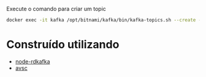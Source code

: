 
Execute o comando para criar um topic
```bash
docker exec -it kafka /opt/bitnami/kafka/bin/kafka-topics.sh --create --zookeeper zookeeper:2181 --replication-factor 1 --partitions 1 --topic test
```

# Construído utilizando
* [node-rdkafka](https://www.npmjs.com/package/node-rdkafka)
* [avsc](https://www.npmjs.com/package/avsc)
